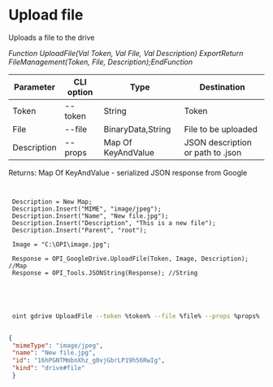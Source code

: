 ﻿---
sidebar_position: 4
---

# Upload file
 Uploads a file to the drive


*Function UploadFile(Val Token, Val File, Val Description) ExportReturn FileManagement(Token, File, Description);EndFunction*

 | Parameter | CLI option | Type | Destination |
 |-|-|-|-|
 | Token | --token | String | Token |
 | File | --file | BinaryData,String | File to be uploaded |
 | Description | --props | Map Of KeyAndValue | JSON description or path to .json |

 
 Returns: Map Of KeyAndValue - serialized JSON response from Google

```bsl title="Code example"
	
 
 Description = New Map;
 Description.Insert("MIME", "image/jpeg");
 Description.Insert("Name", "New file.jpg");
 Description.Insert("Description", "This is a new file");
 Description.Insert("Parent", "root");
 
 Image = "C:\OPI\image.jpg";
 
 Response = OPI_GoogleDrive.UploadFile(Token, Image, Description); //Map
 Response = OPI_Tools.JSONString(Response); //String
 
 
	
```

```sh title="CLI command example"
 
 oint gdrive UploadFile --token %token% --file %file% --props %props%


```


```json title="Result"

{
 "mimeType": "image/jpeg",
 "name": "New file.jpg",
 "id": "16hPGNTMmbnXhz_g0vjGbrLP19h56RwIg",
 "kind": "drive#file"
 }

```
